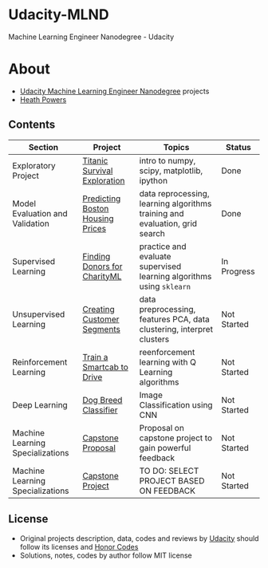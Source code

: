 # Udacity-MLND
Machine Learning Engineer Nanodegree - Udacity
# About
- [Udacity Machine Learning Engineer Nanodegree](https://www.udacity.com/course/machine-learning-engineer-nanodegree--nd009) projects
- [Heath Powers](https://github.com/hp4721)

## Contents
Section | Project | Topics | Status
--- | --- | --- | ---
Exploratory Project | [Titanic Survival Exploration](./titanic_survival_exploration) | intro to numpy, scipy, matplotlib, ipython | Done
Model Evaluation and Validation | [Predicting Boston Housing Prices](./boston_housing) | data reprocessing, learning algorithms training and evaluation, grid search | Done
Supervised Learning | [Finding Donors for CharityML](./finding_donors) | practice and evaluate supervised learning algorithms using `sklearn` | In Progress
Unsupervised Learning | [Creating Customer Segments](./customer_segments) | data preprocessing, features PCA, data clustering, interpret clusters | Not Started
Reinforcement Learning | [Train a Smartcab to Drive](./smartcab) | reenforcement learning with Q Learning algorithms | Not Started
Deep Learning | [Dog Breed Classifier](./dog-app) | Image Classification using CNN | Not Started
Machine Learning Specializations | [Capstone Proposal](./capstone_proposal) | Proposal on capstone project to gain powerful feedback | Not Started
Machine Learning Specializations | [Capstone Project](./capstone) | TO DO: SELECT PROJECT BASED ON FEEDBACK | Not Started

## License
- Original projects description, data, codes and reviews by [Udacity](www.udacity.com) should follow its licenses and [Honor Codes](https://www.udacity.com/legal)
- Solutions, notes, codes by author follow MIT license
